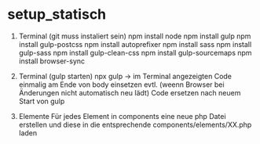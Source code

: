 # setup_statisch

1. Terminal (git muss instaliert sein)
    npm install node
    npm install gulp
    npm install gulp-postcss
    npm install autoprefixer
    npm install sass
    npm install gulp-sass
    npm install gulp-clean-css
    npm install gulp-sourcemaps
    npm install browser-sync

2. Terminal (gulp starten)
    npx gulp
    -> im Terminal angezeigten Code einmalig am Ende von body einsetzen
        evtl. (weenn Browser bei Änderungen nicht automatisch neu lädt) Code ersetzen nach neuem Start von gulp

3. Elemente
    Für jedes Element in components eine neue php Datei erstellen und diese in die entsprechende components/elements/XX.php laden